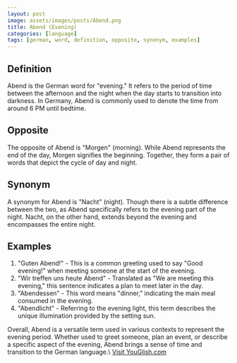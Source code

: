 ```yaml
---
layout: post
image: assets/images/posts/Abend.png
title: Abend (Evening)
categories: [language]
tags: [german, word, definition, opposite, synonym, examples]
---
```


## Definition
Abend is the German word for "evening." It refers to the period of time between the afternoon and the night when the day starts to transition into darkness. In Germany, Abend is commonly used to denote the time from around 6 PM until bedtime.

## Opposite
The opposite of Abend is "Morgen" (morning). While Abend represents the end of the day, Morgen signifies the beginning. Together, they form a pair of words that depict the cycle of day and night.

## Synonym
A synonym for Abend is "Nacht" (night). Though there is a subtle difference between the two, as Abend specifically refers to the evening part of the night. Nacht, on the other hand, extends beyond the evening and encompasses the entire night.

## Examples
1. "Guten Abend!" - This is a common greeting used to say "Good evening!" when meeting someone at the start of the evening.
2. "Wir treffen uns heute Abend" - Translated as "We are meeting this evening," this sentence indicates a plan to meet later in the day.
3. "Abendessen" - This word means "dinner," indicating the main meal consumed in the evening.
4. "Abendlicht" - Referring to the evening light, this term describes the unique illumination provided by the setting sun.

Overall, Abend is a versatile term used in various contexts to represent the evening period. Whether used to greet someone, plan an event, or describe a specific aspect of the evening, Abend brings a sense of time and transition to the German language.\ <a id="yg-widget-0" class="youglish-widget" data-query="Abend" data-lang="german" data-components="8412" data-auto-start="0" data-bkg-color="theme_light" data-title="How%20to%20pronounce%20Abend%20in%20German"  rel="nofollow" href="https://youglish.com">Visit YouGlish.com</a><script async src="https://youglish.com/public/emb/widget.js" charset="utf-8"></script>